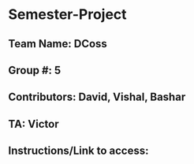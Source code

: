 # Semester-Project

## Team Name: DCoss
## Group #: 5
## Contributors: David, Vishal, Bashar
## TA: Victor

## Instructions/Link to access: <insert here>

